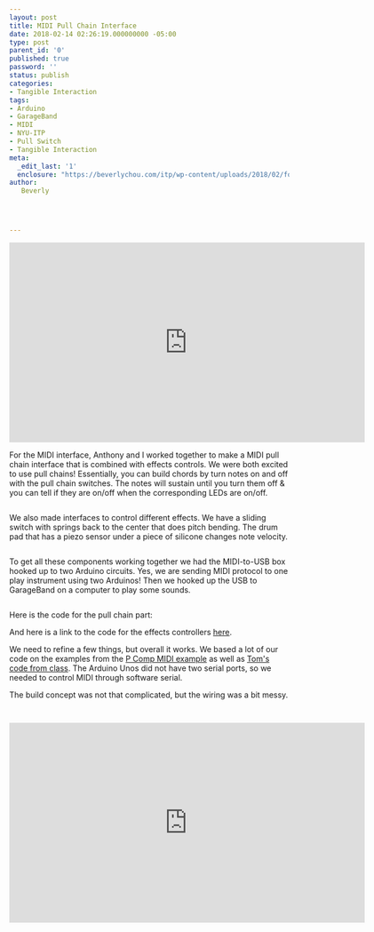 ```yaml
---
layout: post
title: MIDI Pull Chain Interface
date: 2018-02-14 02:26:19.000000000 -05:00
type: post
parent_id: '0'
published: true
password: ''
status: publish
categories:
- Tangible Interaction
tags:
- Arduino
- GarageBand
- MIDI
- NYU-ITP
- Pull Switch
- Tangible Interaction
meta:
  _edit_last: '1'
  enclosure: "https://beverlychou.com/itp/wp-content/uploads/2018/02/for-blog.mov\r\n51809431\r\nvideo/quicktime\r\n"
author:
   Beverly




---
```


<div class="responsive-container"><iframe src="https://player.vimeo.com/video/259807241" width="640" height="360" frameborder="0" webkitallowfullscreen mozallowfullscreen allowfullscreen></iframe></div>

<p>For the MIDI interface, Anthony and I worked together to make a MIDI pull chain interface that is combined with effects controls. We were both excited to use pull chains! Essentially, you can build chords by turn notes on and off with the pull chain switches. The notes will sustain until you turn them off &amp; you can tell if they are on/off when the corresponding LEDs are on/off.</p>

<p><img src="{{ site.baseurl }}/assets/old-wp-content/Photo-Feb-13-11-59-58-PM.jpg" alt=""  /></p>

We also made interfaces to control different effects. We have a sliding switch with springs back to the center that does pitch bending. The drum pad that has a piezo sensor under a piece of silicone changes note velocity.

<p><img src="{{ site.baseurl }}/assets/old-wp-content/Photo-Feb-14-1-42-22-AM.jpg" alt=""  /></p>

<p><!--more--></p>

<p>To get all these components working together we had the MIDI-to-USB box hooked up to two Arduino circuits. Yes, we are sending MIDI protocol to one play instrument using two Arduinos! Then we hooked up the USB to GarageBand on a computer to play some sounds.</p>
<p><img src="{{ site.baseurl }}/assets/old-wp-content/Photo-Feb-13-7-25-42-PM.jpg" alt=""  /></p>
<p>Here is the code for the pull chain part:</p>
<p><script src="https://gist.github.com/bevchou/1b9b7168153bb2c79ac450cf071340b9.js"></script></p>
<p>And here is a link to the code for the effects controllers <a href="https://github.com/79/tangible-midi-test/blob/master/tangible-midi-test.ino">here</a>.</p>
<p>We need to refine a few things, but overall it works. We based a lot of our code on the examples from the <a href="https://itp.nyu.edu/physcomp/labs/labs-serial-communication/lab-midi-output-using-an-arduino/">P Comp MIDI example</a> as well as <a href="https://github.com/tigoe/ArduinoGeneralExamples/blob/master/M0MidiController/M0MidiController.ino">Tom's code from class</a>. The Arduino Unos did not have two serial ports, so we needed to control MIDI through software serial.</p>
<p>The build concept was not that complicated, but the wiring was a bit messy.</p>
<p><img  src="{{ site.baseurl }}/assets/old-wp-content/Photo-Feb-13-3-34-07-PM.jpg" alt=""  /></p>
<p><img  src="{{ site.baseurl }}/assets/old-wp-content/Photo-Feb-13-11-59-50-PM-1.jpg" alt=""  /></p>

<p><div class="responsive-container"><iframe src="https://player.vimeo.com/video/257324319" width="640" height="360" frameborder="0" webkitallowfullscreen mozallowfullscreen allowfullscreen></iframe></div></p>
